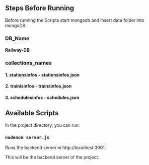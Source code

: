 ## Steps Before Running

Before running the Scripts start mongodb and insert data folder into mongoDB.

### DB_Name

#### Railway-DB

### collections_names

#### 1. stationsinfos - stationsinfos.json

#### 2. trainisinfos - trainsinfos.json

#### 3. schedulesinfos - schedules.json

## Available Scripts

In the project directory, you can run:

### `nodemon server.js`

Runs the backend server in http://localhost:3001.

This will be the backend server of the project.
